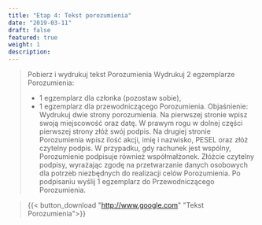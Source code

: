 ```yaml
---
title: "Etap 4: Tekst porozumienia"
date: "2019-03-11"
draft: false
featured: true
weight: 1
description:
---
```


> Pobierz i wydrukuj tekst Porozumienia
> Wydrukuj 2 egzemplarze Porozumienia:
> - 1 egzemplarz dla członka (pozostaw sobie),
> - 1 egzemplarz dla przewodniczącego Porozumienia.
> Objaśnienie:
> Wydrukuj dwie strony porozumienia. Na pierwszej stronie wpisz swoją miejscowość oraz datę. 
> W prawym rogu w dolnej części pierwszej strony złóż swój podpis. Na drugiej stronie Porozumienia wpisz ilość akcji, imię i nazwisko, 
> PESEL oraz złóż czytelny podpis. 
> W przypadku, gdy rachunek jest wspólny, Porozumienie podpisuje również współmałżonek. Złóżcie czytelny podpisy, wyrażając zgodę na przetwarzanie danych osobowych dla potrzeb niezbędnych do realizacji celów Porozumienia. 
> Po podpisaniu wyślij 1 egzemplarz do Przewodniczącego Porozumienia.

> {{< button_download "http://www.google.com" "Tekst Porozumienia">}}
